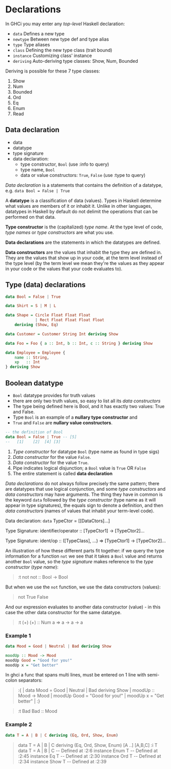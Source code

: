 # Declarations

In GHCi you may enter any *top-level* Haskell declaration:
  - `data`      Defines a new type
  - `newtype`   Between new type def and type alias
  - `type`      Type aliases
  - `class`     Defining the new type class (trait bound)
  - `instance`  Customizing class' instance
  - `deriving`  Auto-deriving type classes: Show, Num, Bounded

Deriving is possible for these 7 type classes:
  1. Show
  2. Num
  3. Bounded
  4. Ord
  5. Eq
  6. Enum
  7. Read



<!-- #region Data declaration, Bool, Examples -->

## Data declaration
- data
- datatype
- type signature
- data declaration:
  - type constructor, `Bool` (use :info to query)
  - type name, `Bool`
  - data or value constructors: `True`, `False` (use :type to query)


*Data declaration* is a statements that contains the definition of a datatype, e.g. `data Bool = False | True`


A **datatype** is a classification of data (values). Types in Haskell determine what values are members of it or inhabit it. Unlike in other languages, datatypes in Haskell by default do not delimit the operations that can be performed on that data.

**Type constructor** is the (capitalized) *type name*. At the type level of code, *type names* or *type constructors* are what you use.

**Data declarations** are the statements in which the datatypes are defined.

**Data constructors** are the values that inhabit the type they are defined in. They are the values that show up in your code, at the term level instead of the type level (by the term level we mean they're the values as they appear in your code or the values that your code evaluates to).



## Type (data) declarations

```hs
data Bool = False | True

data Shirt = S | M | L

data Shape = Circle Float Float Float
             | Rect Float Float Float Float
    deriving (Show, Eq)

data Customer = Customer String Int deriving Show

data Foo = Foo { a :: Int, b :: Int, c :: String } deriving Show

data Employee = Employee {
    name :: String,
    xp   :: Int
} deriving Show
```



## Boolean datatype

- `Bool` datatype provides for truth values
- there are only two truth values, so easy to list all its *data constructors*
- The type being defined here is Bool, and it has exactly two values: True and False.
- Type `Bool` is an example of a **nullary type constructor** and
- `True` and `False` are **nullary value constructors**.


```hs
-- the definition of Bool
data Bool = False | True -- [5]
--   [1]    [2]  [4] [3]
```
1. *Type constructor* for datatype `Bool` (type name as found in type sigs)
2. *Data constructor* for the value `False`.
3. *Data constructor* for the value `True`.
4. Pipe indicates logical disjunction; a `Bool` value is `True` OR `False`
5. The entire statement is called **data declaration**


*Data declarations* do not always follow precisely the same pattern; there are datatypes that use logical conjunction, and some *type constructors* and *data constructors* may have arguments. The thing they have in common is the keyword `data` followed by the *type constructor* (type name as it will appear in type signatures), the equals sign to denote a definition, and then *data constructors* (names of values that inhabit your term-level code).


Data declaration: `data` TypeCtor = [[DataCtors]...]

Type Signature: identifier/operator :: [TypeCtor1] -> [TypeCtor2]...

Type Signature: ident/op :: ([TypeClass], ...) => [TypeCtor1] -> [TypeCtor2]...


An illustration of how these different parts fit together: if we query the type information for a function `not` we see that it takes a `Bool` value and returns another `Bool` value, so the *type signature* makes reference to the *type constructor* (*type name*):

> :t not
not :: Bool -> Bool

But when we use the `not` function, we use the data constructors (values):
> not True
False

And our expression evaluates to another data constructor (value) - in this case the other data constructor for the same datatype.

>:t (+)
(+) :: Num a => a -> a -> a


### Example 1

```hs
data Mood = Good | Neutral | Bad deriving Show

moodUp :: Mood -> Mood
moodUp Good = "Good for you!"
moodUp x = "Get better"
```

In ghci a func that spans multi lines, must be entered on 1 line with semi-colon separators:
> :{
>| data Mood = Good | Neutral | Bad deriving Show
>| moodUp :: Mood -> Mood
>| moodUp Good = "Good for you!"
>| moodUp x = "Get better"
>| :}

> :t Bad
Bad :: Mood


### Example 2

```hs
data T = A | B | C deriving (Eq, Ord, Show, Enum)

```

> data T = A | B | C deriving (Eq, Ord, Show, Enum)
> [A ..]
[A,B,C]
> :i T
data T = A | B | C -- Defined at <interactive>:2:6
instance Enum T -- Defined at <interactive>:2:45
instance Eq T -- Defined at <interactive>:2:30
instance Ord T -- Defined at <interactive>:2:34
instance Show T -- Defined at <interactive>:2:39


<!-- #endregion -->
